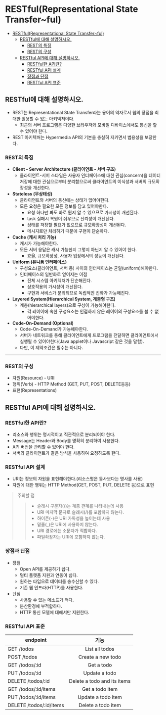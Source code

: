 # RESTful(Representational State Transfer~ful)

<!-- TOC -->

- [RESTful(Representational State Transfer~ful)](#restfulrepresentational-state-transferful)
  - [RESTful에 대해 설명하시오.](#restful%EC%97%90-%EB%8C%80%ED%95%B4-%EC%84%A4%EB%AA%85%ED%95%98%EC%8B%9C%EC%98%A4)
    - [REST의 특징](#rest%EC%9D%98-%ED%8A%B9%EC%A7%95)
    - [REST의 구성](#rest%EC%9D%98-%EA%B5%AC%EC%84%B1)
  - [RESTful API에 대해 설명하시오.](#restful-api%EC%97%90-%EB%8C%80%ED%95%B4-%EC%84%A4%EB%AA%85%ED%95%98%EC%8B%9C%EC%98%A4)
    - [RESTful한 API란?](#restful%ED%95%9C-api%EB%9E%80)
    - [RESTful API 설계](#restful-api-%EC%84%A4%EA%B3%84)
    - [장점과 단점](#%EC%9E%A5%EC%A0%90%EA%B3%BC-%EB%8B%A8%EC%A0%90)
    - [RESTful API 표준](#restful-api-%ED%91%9C%EC%A4%80)

<!-- /TOC -->

## RESTful에 대해 설명하시오.
- REST는 Representational State Transfer라는 용어의 약자로서 웹의 장점을 최대한 활용할 수 있는 아키텍처이다.
  - 최근의 서버 프로그램은 다양한 브라우저와 모바일 디바이스에서도 통신을 할 수 있어야 한다.
- REST 아키텍처는 Hypermedia API의 기본을 충실히 지키면서 범용성을 보장한다.

### REST의 특징
- **Client - Server Architecture (클라이언트 - 서버 구조)**
  - 클라이언트-서버 스타일은 사용자 인터페이스에 대한 관심(concern)을 데이터 저장에 대한 관심으로부터 분리함으로써 클라이언트의 이식성과 서버의 규모확장성을 개선한다.
- **Stateless (무상태성)**
  - 클라이언트와 서버의 통신에는 상태가 없어야한다.
  - 모든 요청은 필요한 모든 정보를 담고 있어야한다.
    - 요청 하나만 봐도 바로 뭔지 알 수 있으므로 가시성이 개선된다.
    - task 실패시 복원이 쉬우므로 신뢰성이 개선된다.
    - 상태를 저장할 필요가 없으므로 규모확장성이 개선된다.
    - 메시지로만 처리하기 때문에 구현이 단순하다.
- **Cache (캐시 처리 가능)**
  - 캐시가 가능해야한다.
  - 모든 서버 응답은 캐시 가능한지 그렇지 아닌지 알 수 있어야 한다.
    - 효율, 규모확장성, 사용자 입장에서의 성능이 개선된다.
- **Uniform (유니폼 인터페이스)**
  - 구성요소(클라이언트, 서버 등) 사이의 인터페이스는 균일(uniform)해야한다.
  - 인터페이스의 일반화로 얻어지는 이점
    - 전체 시스템 아키텍처가 단순해진다.
    - 상호작용의 가시성이 개선된다.
    - 구현과 서비스가 분리되므로 독립적인 진화가 가능해진다.
- **Layered System(Hierarchical System, 계층형 구조)**
  - 계층(hierarchical layers)으로 구성이 가능해야한다.
    - 각 레이어에 속한 구성요소는 인접하지 않은 레이어의 구성요소를 볼 수 없어야한다.
- **Code-On-Demand (Optional)**
  - Code-On-Demand가 가능해야한다.
  - 서버가 네트워크를 통해 클라이언트에게 프로그램을 전달하면 클라이언트에서 실행될 수 있어야한다(Java applet이나 Javascript 같은 것을 말함).
  - 다만, 이 제약조건은 필수는 아니다.

<hr>

### REST의 구성
- 자원(Resource) - URI
- 행위(Verb) - HTTP Method (GET, PUT, POST, DELETE등등)
- 표현(Representations)


## RESTful API에 대해 설명하시오.

### RESTful한 API란?
- 리소스와 행위는 명시적이고 직관적으로 분리되어야 한다.
- Message는 Header와 Body를 명확히 분리하여 사용한다.
- API 버전을 관리할 수 있어야 한다.
- 서버와 클라이언트가 같은 방식을 사용하여 요청하도록 한다.

### RESTful API 설계
- URI는 정보의 자원을 표현해야한다.(리소스명은 동사보다는 명사를 사용)
- 자원에 대한 행위는 HTTP Method(GET, POST, PUT, DELETE 등)으로 표현

> 주의할 점
>> - 슬래시 구분자(/)는 계층 관계를 나타내는데 사용
>> - URI 마지막 문자로 슬래시(/)를 포함하지 않는다.
>> - 하이픈(-)은 URI 가독성을 높이는데 사용
>> - 밑줄(_)은 URI에 사용하지 않는다.
>> - URI 경로에는 소문자가 적합하다.
>> - 파일확장자는 URI에 포함하지 않는다.

### 장점과 단점
- 장점
  - Open API를 제공하기 쉽다.
  - 멀티 플랫폼 지원과 연동이 쉽다.
  - 원하는 타입으로 데이터를 송수신할 수 있다.
  - 기존 웹 인프라(HTTP)를 사용한다.
- 단점
  - 사용할 수 있는 메소드가 적다.
  - 분산환경에 부적합하다.
  - HTTP 통신 모델에 대해서만 지원한다.

### RESTful API 표준
| endpoint        | 기능           |
| ------------- |:-------------:|
| GET /todos |	List all todos |
| POST /todos |	Create a new todo |
| GET /todos/:id |	Get a todo |
| PUT /todos/:id |	Update a todo |
| DELETE /todos/:id |	Delete a todo and its items |
| GET /todos/:id/items |	Get a todo item |
| PUT /todos/:id/items |	Update a todo item |
| DELETE /todos/:id/items |	Delete a todo item |
